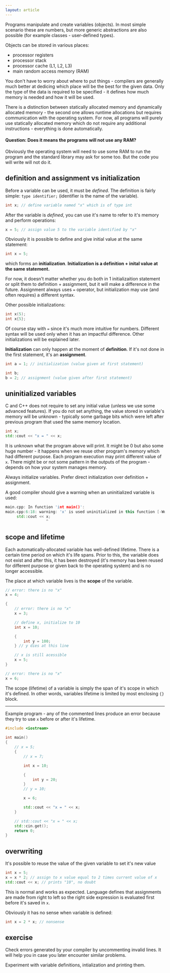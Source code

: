 ```yaml
---
layout: article
---
```


Programs manipulate and create variables (objects). In most simple scenario these are numbers, but more generic abstractions are also possible (for example classes - user-defined types).

Objects can be stored in various places:

- processor registers
- processor stack
- processor cache (L1, L2, L3)
- main random access memory (RAM)

You don't have to worry about where to put things - compilers are generally much better at dedicing which place will be the best for the given data. Only the type of the data is required to be specified - it defines how much memory is needed and how it will be used.

There is a distinction between statically allocated memory and dynamically allocated memory - the second one allows runtime allocations but requires communication with the operating system. For now, all programs will purely use statically allocated memory which do not require any additional instructions - everything is done automatically.

#### Question: Does it means the programs will not use any RAM?

Obviously the operating system will need to use some RAM to run the program and the standard library may ask for some too. But the code you will write will not do it.

## definition and assignment vs initialization

Before a variable can be used, it must be *defined*. The definition is fairly simple: `type identifier;` (identifier is the name of the variable).

```c++
int x; // define variable named "x" which is of type int
```

After the variable is *defined*, you can use it's name to refer to it's memory and perform operations:

```c++
x = 5; // assign value 5 to the variable identified by "x"
```

Obviously it is possible to define and give initial value at the same statement:

```c++
int x = 5;
```

which forms an **initialization**. **Initialization is a definition + inital value at the same statement.**

For now, it doesn't matter whether you do both in 1 initializaition statement or split them to definition + assignment, but it will make a difference in the future. Assignment always uses `=` operator, but initialization may use (and often requires) a different syntax.

Other possible initializations:

```c++
int x(5);
int x{5};
```

Of course stay with `=` since it's much more intuitive for numbers. Different syntax will be used only when it has an impactful difference. Other initializations will be explained later.

<div class="note info">

**Initialization** can only happen at the moment of **definition**. If it's not done in the first statement, it's an **assignment**.
</div>

```c++
int a = 1; // initialization (value given at first statement)

int b;
b = 2; // assignment (value given after first statement)
```

## uninitialized variables

C and C++ does not require to set any initial value (unless we use some advanced features). If you do not set anything, the value stored in variable's memory will be unknown - typically some garbage bits which were left after previous program that used the same memory location.

```c++
int x;
std::cout << "x = " << x;
```

It is unknown what the program above will print. It might be 0 but also some huge number - it happens when we reuse other program's memory which had different purpose. Each program execution may print different value of `x`. There might be or not some pattern in the outputs of the program - depends on how your system manages memory.

<div class="note pro-tip">
Always initialize variables. Prefer direct initialization over definition + assignment.
</div>

A good compiler should give a warning when an uninitialized variable is used:

```c++
main.cpp: In function 'int main()':
main.cpp:6:18: warning: 'x' is used uninitialized in this function [-Wuninitialized]
     std::cout << x;
                  ^
```

## scope and lifetime

Each automatically-allocated variable has well-defined lifetime. There is a certain time period on which it's life spans. Prior to this, the variable does not exist and after this, it has been destroyed (it's memory has been reused for different purpose or given back to the operating system) and is no longer accessible.


The place at which variable lives is the **scope** of the variable.

```c++
// error: there is no "x"
x = 4;

{
    // error: there is no "x"
    x = 3;

    // define x, initialize to 10
    int x = 10;

    {
        int y = 100;
    } // y dies at this line

    // x is still acessible
    x = 5;
}

// error: there is no "x"
x = 6;
```

The scope (lifetime) of a variable is simply the span of it's scope in which it's defined. In other words, variables lifetime is limited by most enclosing `{}` block.

___

Example program - any of the commented lines produce an error because they try to use `x` before or after it's lifetime.

```c++
#include <iostream>
 
int main()
{
    // x = 5;
    {
        // x = 7;

        int x = 10;

        {
            int y = 20;
        }
        // y = 10;

        x = 6;

        std::cout << "x = " << x;
    }

    // std::cout << "x = " << x;
    std::cin.get();
    return 0;
}
```

## overwriting

It's possible to reuse the value of the given variable to set it's new value

```c++
int x = 5;
x = x * 2; // assign to x value equal to 2 times current value of x
std::cout << x; // prints "10", no doubt
```

This is normal and works as expected. Language defines that assignments are made from right to left so the right side expression is evaluated first before it's saved in `x`.

Obviously it has no sense when variable is defined:

```c++
int x = 2 * x; // nonsense
```

## exercise

Check errors generated by your compiler by uncommenting invalid lines. It will help you in case you later encounter similar problems.

Experiment with variable definitions, intialization and printing them.
